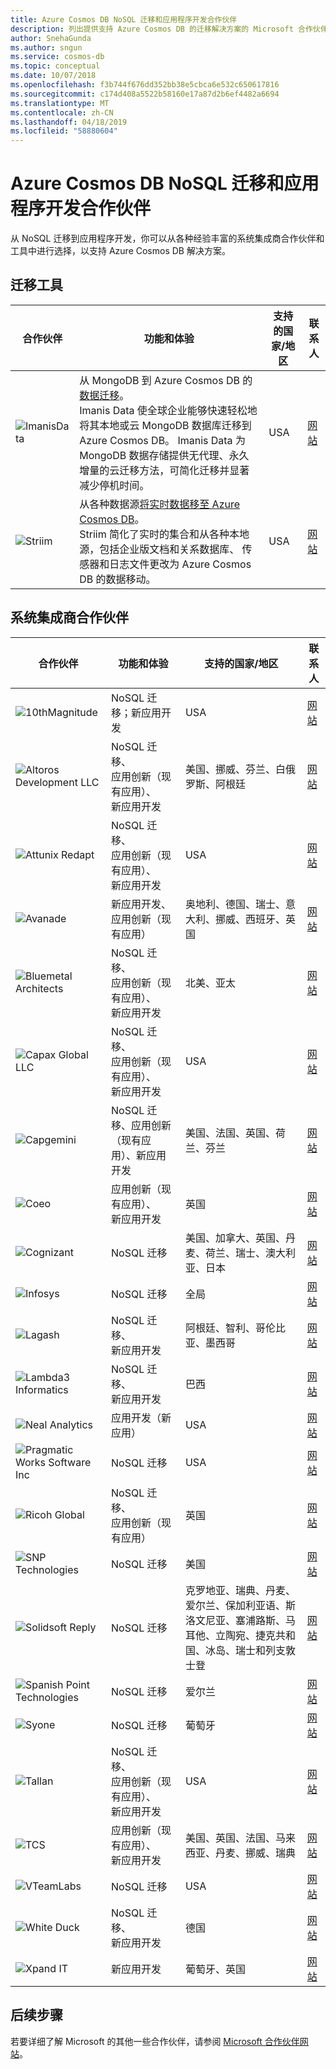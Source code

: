```yaml
---
title: Azure Cosmos DB NoSQL 迁移和应用程序开发合作伙伴
description: 列出提供支持 Azure Cosmos DB 的迁移解决方案的 Microsoft 合作伙伴。
author: SnehaGunda
ms.author: sngun
ms.service: cosmos-db
ms.topic: conceptual
ms.date: 10/07/2018
ms.openlocfilehash: f3b744f676dd352bb38e5cbca6e532c650617816
ms.sourcegitcommit: c174d408a5522b58160e17a87d2b6ef4482a6694
ms.translationtype: MT
ms.contentlocale: zh-CN
ms.lasthandoff: 04/18/2019
ms.locfileid: "58880604"
---
```

# <a name="azure-cosmos-db-nosql-migration-and-application-development-partners"></a>Azure Cosmos DB NoSQL 迁移和应用程序开发合作伙伴

从 NoSQL 迁移到应用程序开发，你可以从各种经验丰富的系统集成商合作伙伴和工具中进行选择，以支持 Azure Cosmos DB 解决方案。 

## <a name="migration-tools"></a>迁移工具

|**合作伙伴**  |**功能和体验**  |**支持的国家/地区**  |**联系人**  |
|---------|---------|---------|---------|
|![ImanisData][1]   | 从 MongoDB 到 Azure Cosmos DB 的[数据迁移](https://www.imanisdata.com/wp-content/uploads/2018/02/Imanis_DS_MongoDB_Azure_FINAL.pdf)。 <br/> Imanis Data 使全球企业能够快速轻松地将其本地或云 MongoDB 数据库迁移到 Azure Cosmos DB。 Imanis Data 为 MongoDB 数据存储提供无代理、永久增量的云迁移方法，可简化迁移并显著减少停机时间。|  USA  |   [网站](http://www.imanisdata.com/)      |
|![Striim][2]    |  从各种数据源[将实时数据移至 Azure Cosmos DB](https://www.striim.com/striim-for-azure-cosmos-db/)。 <br/> Striim 简化了实时的集合和从各种本地源，包括企业版文档和关系数据库、 传感器和日志文件更改为 Azure Cosmos DB 的数据移动。 |   USA   |  [网站](https://www.striim.com/)       |

## <a name="systems-integrator-partners"></a>系统集成商合作伙伴

|**合作伙伴**  |**功能和体验**  |**支持的国家/地区**  |**联系人**  |
|---------|---------|---------|---------|
| ![10thMagnitude][13] | NoSQL 迁移；新应用开发 | USA | [网站](https://www.10thmagnitude.com/)|
|![Altoros Development LLC][3]    |  NoSQL 迁移、 <br/> 应用创新（现有应用）、 <br/> 新应用开发 |   美国、挪威、芬兰、白俄罗斯、阿根廷 |  [网站](https://www.altoros.com/)     |
|![Attunix Redapt][4]     |   NoSQL 迁移、 <br/> 应用创新（现有应用）、 <br/> 新应用开发      |    USA     |  [网站](https://www.attunix.com/)       |
| ![Avanade][26] | 新应用开发、 <br/> 应用创新（现有应用） | 奥地利、德国、瑞士、意大利、挪威、西班牙、英国 | [网站](https://www.avanade.com/)
|![Bluemetal Architects][5]     |  NoSQL 迁移、 <br/> 应用创新（现有应用）、 <br/> 新应用开发       |    北美、亚太     |  [网站](https://www.bluemetal.com/)       |
|![Capax Global LLC][6]     |  NoSQL 迁移、 <br/> 应用创新（现有应用）、 <br/> 新应用开发       |    USA     |  [网站](https://www.capaxglobal.com/)       |
| ![Capgemini][14] | NoSQL 迁移、应用创新（现有应用）、新应用开发 | 美国、法国、英国、荷兰、芬兰  | [网站](https://www.capgemini.com/) | 
|![Coeo][7]     |   应用创新（现有应用）、 <br/> 新应用开发 |    英国     |  [网站](https://www.coeo.com/)       |
| ![Cognizant][15] | NoSQL 迁移 |美国、加拿大、英国、丹麦、荷兰、瑞士、澳大利亚、日本 | [网站](https://www.cognizant.com/)|
|![Infosys][8]     |  NoSQL 迁移       |    全局     |  [网站](https://www.infosys.com/)       |
| ![Lagash][16] | NoSQL 迁移、 <br/> 新应用开发 | 阿根廷、智利、哥伦比亚、墨西哥| [网站](https://www.lagash.com/)|
| ![Lambda3 Informatics][17] | NoSQL 迁移、 <br/> 新应用开发 | 巴西| [网站](https://www.lambda3.com.br/)|
|![Neal Analytics][9]     |     应用开发（新应用）    |    USA     |  [网站](https://www.nealanalytics.com/)       |
|![Pragmatic Works Software Inc][10]    |   NoSQL 迁移      |   USA      |  [网站](https://www.pragmaticworks.com/)       |
| ![Ricoh Global][18] | NoSQL 迁移、 <br/> 应用创新（现有应用）| 英国  | [网站](https://www.ricoh.com/)|
| ![SNP Technologies][19] | NoSQL 迁移| 美国 | [网站](https://www.snp.com/)|
| ![Solidsoft Reply][20] | NoSQL 迁移 | 克罗地亚、瑞典、丹麦、爱尔兰、保加利亚语、斯洛文尼亚、塞浦路斯、马耳他、立陶宛、捷克共和国、冰岛、瑞士和列支敦士登| [网站](https://www.reply.com/solidsoft-reply/)|
| ![Spanish Point Technologies][21] | NoSQL 迁移| 爱尔兰| [网站](https://www.spanishpoint.ie/)|
| ![Syone][22] | NoSQL 迁移| 葡萄牙| [网站](https://www.syone.com/)|
|![Tallan][11]    |  NoSQL 迁移、 <br/> 应用创新（现有应用）、 <br/> 新应用开发       |    USA     |  [网站](https://www.tallan.com/)       |
| ![TCS][23] | 应用创新（现有应用）、 <br/> 新应用开发 | 美国、英国、法国、马来西亚、丹麦、挪威、瑞典| [网站](https://www.tcs.com/)|
|![VTeamLabs][12]    | NoSQL 迁移       |  USA      | [网站](https://www.vteamlabs.com/)       |
| ![White Duck][24] |NoSQL 迁移、 <br/> 新应用开发 | 德国 | [网站](https://whiteducksoftware.com/)|
| ![Xpand IT][25] | 新应用开发 | 葡萄牙、英国| [网站](https://www.xpand-it.com/)|


## <a name="next-steps"></a>后续步骤

若要详细了解 Microsoft 的其他一些合作伙伴，请参阅 [Microsoft 合作伙伴网站](https://partner.microsoft.com/en-US/)。

<!--Image references-->
[1]: ./media/partners-migration-cosmosdb/imanisdata_logo.png
[2]: ./media/partners-migration-cosmosdb/striim_logo.png
[3]: ./media/partners-migration-cosmosdb/altoros_logo.png
[4]: ./media/partners-migration-cosmosdb/attunix_logo.png
[5]: ./media/partners-migration-cosmosdb/bluemetal_logo.png
[6]: ./media/partners-migration-cosmosdb/capaxglobal_logo.png
[7]: ./media/partners-migration-cosmosdb/coeo_logo.png
[8]: ./media/partners-migration-cosmosdb/infosys_logo.png
[9]: ./media/partners-migration-cosmosdb/nealanalytics_logo.png
[10]: ./media/partners-migration-cosmosdb/pragmaticworks_logo.png
[11]: ./media/partners-migration-cosmosdb/tallan_logo.png
[12]: ./media/partners-migration-cosmosdb/vteamlabs_logo.png
[13]: ./media/partners-migration-cosmosdb/10thmagnitude_logo.png
[14]: ./media/partners-migration-cosmosdb/capgemini_logo.png
[15]: ./media/partners-migration-cosmosdb/cognizant_logo.png
[16]: ./media/partners-migration-cosmosdb/laglash_logo.png
[17]: ./media/partners-migration-cosmosdb/lambda3_logo.png
[18]: ./media/partners-migration-cosmosdb/ricoh_logo.png
[19]: ./media/partners-migration-cosmosdb/snp_technologies_logo.png
[20]: ./media/partners-migration-cosmosdb/solidsoft_reply_logo.png
[21]: ./media/partners-migration-cosmosdb/spanish_point_logo.png
[22]: ./media/partners-migration-cosmosdb/syone_logo.png
[23]: ./media/partners-migration-cosmosdb/tcs_logo.png
[24]: ./media/partners-migration-cosmosdb/whiteduck_logo.png
[25]: ./media/partners-migration-cosmosdb/xpandit_logo.png
[26]: ./media/partners-migration-cosmosdb/avanade_logo.png
